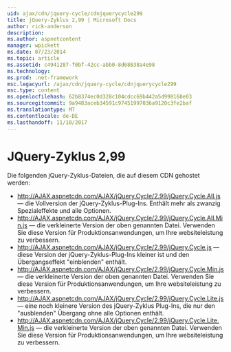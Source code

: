 ```yaml
---
uid: ajax/cdn/jquery-cycle/cdnjquerycycle299
title: jQuery-Zyklus 2,99 | Microsoft Docs
author: rick-anderson
description: 
ms.author: aspnetcontent
manager: wpickett
ms.date: 07/23/2014
ms.topic: article
ms.assetid: c4941287-f0bf-42cc-abb0-8d68838a4e98
ms.technology: 
ms.prod: .net-framework
msc.legacyurl: /ajax/cdn/jquery-cycle/cdnjquerycycle299
msc.type: content
ms.openlocfilehash: 62b8374ec0d328c104cdcc69b442a5d998168e03
ms.sourcegitcommit: 9a9483aceb34591c97451997036a9120c3fe2baf
ms.translationtype: MT
ms.contentlocale: de-DE
ms.lasthandoff: 11/10/2017
---
```

<a name="jquery-cycle-299"></a>JQuery-Zyklus 2,99
====================
Die folgenden jQuery-Zyklus-Dateien, die auf diesem CDN gehostet werden:

- http://AJAX.aspnetcdn.com/AJAX/jQuery.Cycle/2.99/jQuery.Cycle.All.js &mdash; die Vollversion der jQuery-Zyklus-Plug-Ins. Enthält mehr als zwanzig Spezialeffekte und alle Optionen.
- http://AJAX.aspnetcdn.com/AJAX/jQuery.Cycle/2.99/jQuery.Cycle.All.Min.js &mdash; die verkleinerte Version der oben genannten Datei. Verwenden Sie diese Version für Produktionsanwendungen, um Ihre websiteleistung zu verbessern.
- http://AJAX.aspnetcdn.com/AJAX/jQuery.Cycle/2.99/jQuery.Cycle.js &mdash; diese Version der jQuery-Zyklus-Plug-Ins kleiner ist und den Übergangseffekt "einblenden" enthält.
- http://AJAX.aspnetcdn.com/AJAX/jQuery.Cycle/2.99/jQuery.Cycle.Min.js &mdash; die verkleinerte Version der oben genannten Datei. Verwenden Sie diese Version für Produktionsanwendungen, um Ihre websiteleistung zu verbessern.
- http://AJAX.aspnetcdn.com/AJAX/jQuery.Cycle/2.99/jQuery.Cycle.Lite.js &mdash; eine noch kleinere Version des jQuery-Zyklus Plug-Ins, die nur den "ausblenden" Übergang ohne alle Optionen enthält.
- http://AJAX.aspnetcdn.com/AJAX/jQuery.Cycle/2.99/jQuery.Cycle.Lite.Min.js &mdash; die verkleinerte Version der oben genannten Datei. Verwenden Sie diese Version für Produktionsanwendungen, um Ihre websiteleistung zu verbessern.
